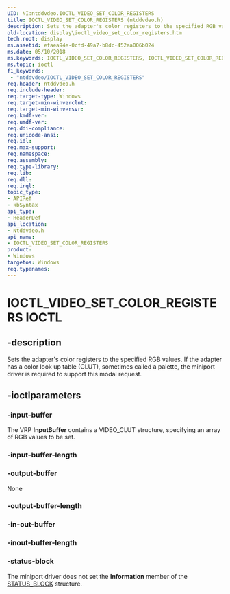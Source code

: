 ```yaml
---
UID: NI:ntddvdeo.IOCTL_VIDEO_SET_COLOR_REGISTERS
title: IOCTL_VIDEO_SET_COLOR_REGISTERS (ntddvdeo.h)
description: Sets the adapter's color registers to the specified RGB values. If the adapter has a color look up table (CLUT), sometimes called a palette, the miniport driver is required to support this modal request.
old-location: display\ioctl_video_set_color_registers.htm
tech.root: display
ms.assetid: efaea94e-0cfd-49a7-b8dc-452aa006b024
ms.date: 05/10/2018
ms.keywords: IOCTL_VIDEO_SET_COLOR_REGISTERS, IOCTL_VIDEO_SET_COLOR_REGISTERS control, IOCTL_VIDEO_SET_COLOR_REGISTERS control code [Display Devices], Video_IOCTLs_29dd4eb9-3c05-4b2f-8572-66b7c599fef1.xml, display.ioctl_video_set_color_registers, ntddvdeo/IOCTL_VIDEO_SET_COLOR_REGISTERS
ms.topic: ioctl
f1_keywords:
 - "ntddvdeo/IOCTL_VIDEO_SET_COLOR_REGISTERS"
req.header: ntddvdeo.h
req.include-header: 
req.target-type: Windows
req.target-min-winverclnt: 
req.target-min-winversvr: 
req.kmdf-ver: 
req.umdf-ver: 
req.ddi-compliance: 
req.unicode-ansi: 
req.idl: 
req.max-support: 
req.namespace: 
req.assembly: 
req.type-library: 
req.lib: 
req.dll: 
req.irql: 
topic_type:
- APIRef
- kbSyntax
api_type:
- HeaderDef
api_location:
- Ntddvdeo.h
api_name:
- IOCTL_VIDEO_SET_COLOR_REGISTERS
product:
- Windows
targetos: Windows
req.typenames: 
---
```


# IOCTL_VIDEO_SET_COLOR_REGISTERS IOCTL


## -description



Sets the adapter's color registers to the specified RGB values. If the adapter has a color look up table (CLUT), sometimes called a palette, the miniport driver is required to support this modal request.




## -ioctlparameters




### -input-buffer

The VRP <b>InputBuffer</b> contains a VIDEO_CLUT structure, specifying an array of RGB values to be set.


### -input-buffer-length








### -output-buffer

None


### -output-buffer-length








### -in-out-buffer








### -inout-buffer-length








### -status-block

The miniport driver does not set the <b>Information</b> member of the <a href="https://docs.microsoft.com/windows-hardware/drivers/ddi/video/ns-video-_status_block">STATUS_BLOCK</a> structure.

